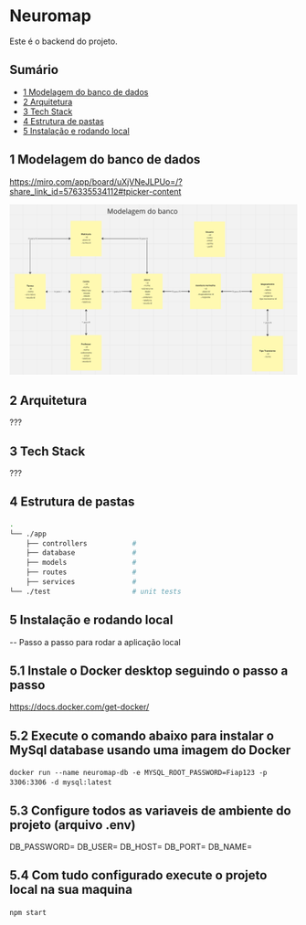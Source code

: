 # Neuromap

Este é o backend do projeto.

## Sumário
- [1 Modelagem do banco de dados](#1-modelagem-do-banco-de-dados)
- [2 Arquitetura](#2-arquitetura)
- [3 Tech Stack](#3-tech-stack)
- [4 Estrutura de pastas](#4-estrutura-de-pastas)
- [5 Instalação e rodando local](#5-instalação-e-rodando-local)

## 1 Modelagem do banco de dados

https://miro.com/app/board/uXjVNeJLPUo=/?share_link_id=576335534112#tpicker-content

 ![Alt text](image.png)

## 2 Arquitetura
???

## 3 Tech Stack
???

## 4 Estrutura de pastas
```sh
.
└── ./app  
    ├── controllers           # 
    ├── database              # 
    ├── models                # 
    ├── routes                # 
    ├── services              # 
└── ./test                    # unit tests
```

## 5 Instalação e rodando local
-- Passo a passo para rodar a aplicação local

## 5.1 Instale o Docker desktop seguindo o passo a passo

https://docs.docker.com/get-docker/

## 5.2 Execute o comando abaixo para instalar o MySql database usando uma imagem do Docker

`docker run --name neuromap-db -e MYSQL_ROOT_PASSWORD=Fiap123 -p 3306:3306 -d mysql:latest`

## 5.3 Configure todos as variaveis de ambiente do projeto (arquivo .env)

DB_PASSWORD=
DB_USER=
DB_HOST=
DB_PORT=
DB_NAME=

## 5.4 Com tudo configurado execute o projeto local na sua maquina

`npm start`